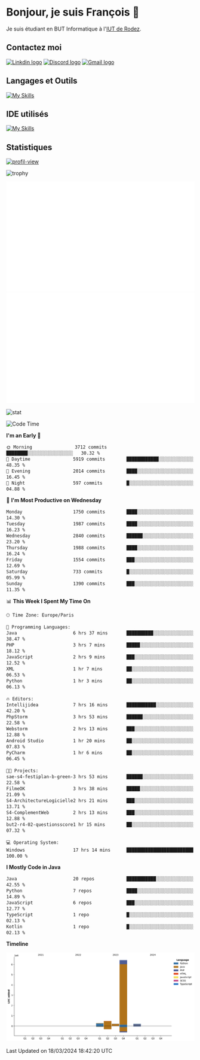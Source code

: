 # Bonjour, je suis François 👋

Je suis étudiant en BUT Informatique à l'[IUT de Rodez](https://iut-rodez.fr).

## Contactez moi

<p>
<a href="https://www.linkedin.com/in/fran%C3%A7ois-de-saint-palais-00985327a/" target="blank"><img src="https://img.shields.io/badge/LinkedIn-0077B5?style=for-the-badge&logo=linkedin&logoColor=white" alt="Linkdin logo"/></a>
<a href="https://discord.gg/francis389" target="blank"><img src="https://img.shields.io/badge/Discord-7289DA?style=for-the-badge&logo=discord&logoColor=white" alt="Discord logo" /></a>
<a href="mailto:francois-sp@gmx.fr" target="blank"><img src="https://img.shields.io/badge/Gmail-D14836?style=for-the-badge&logo=gmail&logoColor=white" alt="Gmail logo"/></a> 
</p>

## Langages et Outils

[![My Skills](https://skillicons.dev/icons?i=java,py,kotlin,git,html,css,sass,vue,angular,react,bootstrap,js,ts,php,mysql,sqlite,grafana,linux,windows,figma,postman)](https://skillicons.dev)

## IDE utilisés

[![My Skills](https://skillicons.dev/icons?i=idea,phpstorm,pycharm,androidstudio,vscode,webstorm,eclipse)](https://skillicons.dev)

## Statistiques

[![profil-view](https://komarev.com/ghpvc/?username=francois389&label=Profile%20views&color=0e75b6&style=flat)](https://github.com/ryo-ma/github-profile-trophy)

![trophy](https://github-profile-trophy.vercel.app/?username=Francois389&theme=onedark&column=-1)

![top-lang](https://raw.githubusercontent.com/Francois389/github-stat/master/generated/languages.svg#gh-dark-mode-only)
![](https://raw.githubusercontent.com/Francois389/github-stat/master/generated/overview.svg#gh-dark-mode-only)

![stat](https://github-readme-stats.vercel.app/api?username=francois389&show_icons=true&locale=fr&theme=onedark)

<!--START_SECTION:waka-->
![Code Time](http://img.shields.io/badge/Code%20Time-43%20hrs%205%20mins-blue)

**I'm an Early 🐤** 

```text
🌞 Morning                3712 commits        ████████░░░░░░░░░░░░░░░░░   30.32 % 
🌆 Daytime                5919 commits        ████████████░░░░░░░░░░░░░   48.35 % 
🌃 Evening                2014 commits        ████░░░░░░░░░░░░░░░░░░░░░   16.45 % 
🌙 Night                  597 commits         █░░░░░░░░░░░░░░░░░░░░░░░░   04.88 % 
```
📅 **I'm Most Productive on Wednesday** 

```text
Monday                   1750 commits        ████░░░░░░░░░░░░░░░░░░░░░   14.30 % 
Tuesday                  1987 commits        ████░░░░░░░░░░░░░░░░░░░░░   16.23 % 
Wednesday                2840 commits        ██████░░░░░░░░░░░░░░░░░░░   23.20 % 
Thursday                 1988 commits        ████░░░░░░░░░░░░░░░░░░░░░   16.24 % 
Friday                   1554 commits        ███░░░░░░░░░░░░░░░░░░░░░░   12.69 % 
Saturday                 733 commits         █░░░░░░░░░░░░░░░░░░░░░░░░   05.99 % 
Sunday                   1390 commits        ███░░░░░░░░░░░░░░░░░░░░░░   11.35 % 
```


📊 **This Week I Spent My Time On** 

```text
🕑︎ Time Zone: Europe/Paris

💬 Programming Languages: 
Java                     6 hrs 37 mins       ██████████░░░░░░░░░░░░░░░   38.47 % 
PHP                      3 hrs 7 mins        █████░░░░░░░░░░░░░░░░░░░░   18.12 % 
JavaScript               2 hrs 9 mins        ███░░░░░░░░░░░░░░░░░░░░░░   12.52 % 
XML                      1 hr 7 mins         ██░░░░░░░░░░░░░░░░░░░░░░░   06.53 % 
Python                   1 hr 3 mins         ██░░░░░░░░░░░░░░░░░░░░░░░   06.13 % 

🔥 Editors: 
Intellijidea             7 hrs 16 mins       ███████████░░░░░░░░░░░░░░   42.20 % 
PhpStorm                 3 hrs 53 mins       ██████░░░░░░░░░░░░░░░░░░░   22.58 % 
Webstorm                 2 hrs 13 mins       ███░░░░░░░░░░░░░░░░░░░░░░   12.88 % 
Android Studio           1 hr 20 mins        ██░░░░░░░░░░░░░░░░░░░░░░░   07.83 % 
PyCharm                  1 hr 6 mins         ██░░░░░░░░░░░░░░░░░░░░░░░   06.45 % 

🐱‍💻 Projects: 
sae-s4-festiplan-b-green-3 hrs 53 mins       ██████░░░░░░░░░░░░░░░░░░░   22.58 % 
FilmeOK                  3 hrs 38 mins       █████░░░░░░░░░░░░░░░░░░░░   21.09 % 
S4-ArchitectureLogicielle2 hrs 21 mins       ███░░░░░░░░░░░░░░░░░░░░░░   13.71 % 
S4-ComplementWeb         2 hrs 13 mins       ███░░░░░░░░░░░░░░░░░░░░░░   12.88 % 
but2-r4-02-questionsscore1 hr 15 mins        ██░░░░░░░░░░░░░░░░░░░░░░░   07.32 % 

💻 Operating System: 
Windows                  17 hrs 14 mins      █████████████████████████   100.00 % 
```

**I Mostly Code in Java** 

```text
Java                     20 repos            ███████████░░░░░░░░░░░░░░   42.55 % 
Python                   7 repos             ████░░░░░░░░░░░░░░░░░░░░░   14.89 % 
JavaScript               6 repos             ███░░░░░░░░░░░░░░░░░░░░░░   12.77 % 
TypeScript               1 repo              █░░░░░░░░░░░░░░░░░░░░░░░░   02.13 % 
Kotlin                   1 repo              █░░░░░░░░░░░░░░░░░░░░░░░░   02.13 % 
```



**Timeline**

![Lines of Code chart](https://raw.githubusercontent.com/Francois389/Francois389/main/assets/bar_graph.png)


 Last Updated on 18/03/2024 18:42:20 UTC
<!--END_SECTION:waka-->

